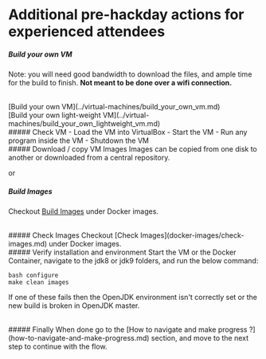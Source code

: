 # Additional pre-hackday actions for experienced attendees

##### Build your own VM

Note: you will need good bandwidth to download the files, and ample time for the build to finish. **Not meant to be done over a wifi connection.**

<br/>
[Build your own VM](../virtual-machines/build_your_own_vm.md) <br/>
[Build your own light-weight VM](../virtual-machines/build_your_own_lightweight_vm.md)

<br/>
##### Check VM
- Load the VM into VirtualBox
- Start the VM
- Run any program inside the VM
- Shutdown the VM

<br/>
##### Download / copy VM Images
Images can be copied from one disk to another or downloaded from a central repository.

or
<br/>
##### Build Images
Checkout [Build Images](docker-images/build-images.md) under Docker images.

<br/>
##### Check Images
Checkout [Check Images](docker-images/check-images.md) under Docker images.

<br/>
##### Verify installation and environment
Start the VM or the Docker Container, navigate to the jdk8 or jdk9 folders, and run the below command:

```
bash configure
make clean images
```

If one of these fails then the OpenJDK environment isn't correctly set or the new build is broken in OpenJDK master.

<br/>
##### Finally
When done go to the [How to navigate and make progress ?](how-to-navigate-and-make-progress.md) section, and move to the next step to continue with the flow.